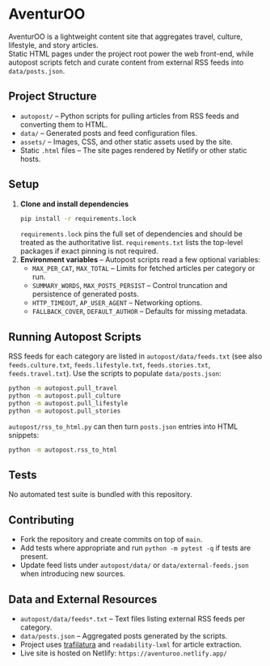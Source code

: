 # AventurOO

AventurOO is a lightweight content site that aggregates travel, culture, lifestyle, and story articles.  
Static HTML pages under the project root power the web front-end, while autopost scripts fetch and curate content from external RSS feeds into `data/posts.json`.

## Project Structure
- `autopost/` – Python scripts for pulling articles from RSS feeds and converting them to HTML.
- `data/` – Generated posts and feed configuration files.
- `assets/` – Images, CSS, and other static assets used by the site.
- Static `.html` files – The site pages rendered by Netlify or other static hosts.

## Setup
1. **Clone and install dependencies**
   ```bash
   pip install -r requirements.lock
   ```
   `requirements.lock` pins the full set of dependencies and should be treated as the authoritative list. `requirements.txt` lists the top-level packages if exact pinning is not required.
2. **Environment variables** – Autopost scripts read a few optional variables:
   - `MAX_PER_CAT`, `MAX_TOTAL` – Limits for fetched articles per category or run.
   - `SUMMARY_WORDS`, `MAX_POSTS_PERSIST` – Control truncation and persistence of generated posts.
   - `HTTP_TIMEOUT`, `AP_USER_AGENT` – Networking options.
   - `FALLBACK_COVER`, `DEFAULT_AUTHOR` – Defaults for missing metadata.

## Running Autopost Scripts
RSS feeds for each category are listed in `autopost/data/feeds.txt` (see also `feeds.culture.txt`, `feeds.lifestyle.txt`, `feeds.stories.txt`, `feeds.travel.txt`).
Use the scripts to populate `data/posts.json`:
```bash
python -m autopost.pull_travel
python -m autopost.pull_culture
python -m autopost.pull_lifestyle
python -m autopost.pull_stories
```

`autopost/rss_to_html.py` can then turn `posts.json` entries into HTML snippets:
```bash
python -m autopost.rss_to_html
```

## Tests
No automated test suite is bundled with this repository.

## Contributing
- Fork the repository and create commits on top of `main`.
- Add tests where appropriate and run `python -m pytest -q` if tests are present.
- Update feed lists under `autopost/data/` or `data/external-feeds.json` when introducing new sources.

## Data and External Resources
- `autopost/data/feeds*.txt` – Text files listing external RSS feeds per category.
- `data/posts.json` – Aggregated posts generated by the scripts.
- Project uses [trafilatura](https://github.com/adbar/trafilatura) and `readability-lxml` for article extraction.
- Live site is hosted on Netlify: `https://aventuroo.netlify.app/`
